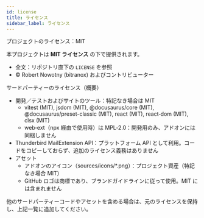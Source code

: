 ```yaml
---
id: license
title: ライセンス
sidebar_label: ライセンス
---
```


プロジェクトのライセンス：MIT

本プロジェクトは **MIT ライセンス** の下で提供されます。

- 全文：リポジトリ直下の `LICENSE` を参照
- © Robert Nowotny (bitranox) およびコントリビューター

サードパーティーのライセンス（概要）

- 開発／テストおよびサイトのツール：特記なき場合は MIT
  - vitest (MIT), jsdom (MIT), @docusaurus/core (MIT), @docusaurus/preset-classic (MIT), react (MIT), react‑dom (MIT), clsx (MIT)
  - web‑ext（npx 経由で使用時）は MPL‑2.0：開発用のみ、アドオンには同梱しません
- Thunderbird MailExtension API：プラットフォーム API として利用。コードをコピーしておらず、追加のライセンス義務はありません
- アセット
  - アドオンのアイコン（sources/icons/\*.png）：プロジェクト資産（特記なき場合 MIT）
  - GitHub ロゴは商標であり、ブランドガイドラインに従って使用。MIT には含まれません

他のサードパーティーコードやアセットを含める場合は、元のライセンスを保持し、上記一覧に追加してください。
